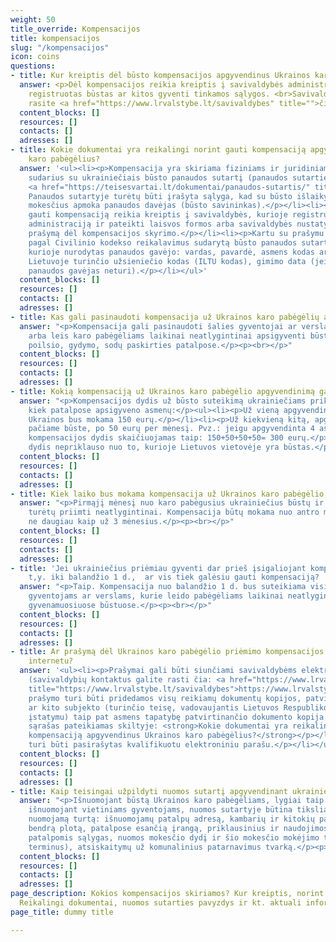```yaml
---
weight: 50
title_override: Kompensacijos
title: kompensacijos
slug: "/kompensacijos"
icon: coins
questions:
- title: Kur kreiptis dėl būsto kompensacijos apgyvendinus Ukrainos karo pabėgėlius?
  answer: <p>Dėl kompensacijos reikia kreiptis į savivaldybės administraciją, kurioje
    registruotas būstas ar kitos gyventi tinkamos sąlygos. <br>Savivaldybių kontaktus
    rasite <a href="https://www.lrvalstybe.lt/savivaldybes" title="">čia</a>. </p><p><br></p>
  content_blocks: []
  resources: []
  contacts: []
  adresses: []
- title: Kokie dokumentai yra reikalingi norint gauti kompensaciją apgyvendinus Ukrainos
    karo pabėgėlius?
  answer: '<ul><li><p>Kompensacija yra skiriama fiziniams ir juridiniams asmenims
    sudarius su ukrainiečiais būsto panaudos sutartį (panaudos sutarties pavyzdys:
    <a href="https://teisesvartai.lt/dokumentai/panaudos-sutartis/" title="https://teisesvartai.lt/dokumentai/panaudos-sutartis/">https://teisesvartai.lt/dokumentai/panaudos-sutartis/</a>)
    Panaudos sutartyje turėtų būti įrašyta sąlyga, kad su būsto išlaikymu susijusius
    mokesčius apmoka panaudos davėjas (būsto savininkas).</p></li><li><p>Siekiant
    gauti kompensaciją reikia kreiptis į savivaldybės, kurioje registruotas būstas,
    administraciją ir pateikti laisvos formos arba savivaldybės nustatytos formos
    prašymą dėl kompensacijos skyrimo.</p></li><li><p>Kartu su prašymu reikia pateikti
    pagal Civilinio kodekso reikalavimus sudarytą būsto panaudos sutartį ar jos kopiją,
    kurioje nurodytas panaudos gavėjo: vardas, pavardė, asmens kodas arba interesų
    Lietuvoje turinčio užsieniečio kodas (ILTU kodas), gimimo data (jei asmens kodo
    panaudos gavėjas neturi).</p></li></ul>'
  content_blocks: []
  resources: []
  contacts: []
  adresses: []
- title: Kas gali pasinaudoti kompensacija už Ukrainos karo pabėgėlių apgyvendinimą?
  answer: "<p>Kompensacija gali pasinaudoti šalies gyventojai ar verslas, kurie leido
    arba leis karo pabėgėliams laikinai neatlygintinai apsigyventi būstuose, viešbučių,
    poilsio, gydymo, sodų paskirties patalpose.</p><p><br></p>"
  content_blocks: []
  resources: []
  contacts: []
  adresses: []
- title: Kokią kompensaciją už Ukrainos karo pabėgėlio apgyvendinimą galima gauti?
  answer: "<p>Kompensacijos dydis už būsto suteikimą ukrainiečiams priklauso nuo to,
    kiek patalpose apsigyveno asmenų:</p><ul><li><p>Už vieną apgyvendintą asmenį iš
    Ukrainos bus mokama 150 eurų.</p></li><li><p>Už kiekvieną kitą, apgyvendintą tame
    pačiame būste, po 50 eurų per mėnesį. Pvz.: jeigu apgyvendinta 4 asmenų šeima,
    kompensacijos dydis skaičiuojamas taip: 150+50+50+50= 300 eurų.</p></li><li><p>Išmokos
    dydis nepriklauso nuo to, kurioje Lietuvos vietovėje yra būstas.</p></li></ul>"
  content_blocks: []
  resources: []
  contacts: []
  adresses: []
- title: Kiek laiko bus mokama kompensacija už Ukrainos karo pabėgėlio priėmimą?
  answer: "<p>Pirmąjį mėnesį nuo karo pabėgusius ukrainiečius būstų ir patalpų savininkai
    turėtų priimti neatlygintinai. Kompensacija būtų mokama nuo antro mėnesio, tačiau
    ne daugiau kaip už 3 mėnesius.</p><p><br></p>"
  content_blocks: []
  resources: []
  contacts: []
  adresses: []
- title: 'Jei ukrainiečius priėmiau gyventi dar prieš įsigaliojant kompensacijų tvarkai,
    t,y. iki balandžio 1 d.,  ar vis tiek galėsiu gauti kompensaciją? '
  answer: "<p>Taip. Kompensacija nuo balandžio 1 d. bus suteikiama visiems šalies
    gyventojams ar verslams, kurie leido pabėgėliams laikinai neatlygintinai apsigyventi
    gyvenamuosiuose būstuose.</p><p><br></p>"
  content_blocks: []
  resources: []
  contacts: []
  adresses: []
- title: Ar prašymą dėl Ukrainos karo pabėgėlio priėmimo kompensacijos galima pildyti
    internetu?
  answer: '<ul><li><p>Prašymai gali būti siunčiami savivaldybėms elektroniniu paštu
    (savivaldybių kontaktus galite rasti čia: <a href="https://www.lrvalstybe.lt/savivaldybes"
    title="https://www.lrvalstybe.lt/savivaldybes">https://www.lrvalstybe.lt/savivaldybes</a>)</p></li><li><p>Prie
    prašymo turi būti pridedamos visų reikiamų dokumentų kopijos, patvirtintos notaro
    ar kito subjekto (turinčio teisę, vadovaujantis Lietuvos Respublikos notariato
    įstatymu) taip pat asmens tapatybę patvirtinančio dokumento kopija. Reikiamų dokumentų
    sąrašas pateikiamas skiltyje: <strong>Kokie dokumentai yra reikalingi norint gauti
    kompensaciją apgyvendinus Ukrainos karo pabėgėlius?</strong></p></li><li><p>Prašymas
    turi būti pasirašytas kvalifikuotu elektroniniu parašu.</p></li></ul>'
  content_blocks: []
  resources: []
  contacts: []
  adresses: []
- title: Kaip teisingai užpildyti nuomos sutartį apgyvendinant ukrainiečius?
  answer: "<p>Išnuomojant būstą Ukrainos karo pabėgėliams, lygiai taip pat, kaip ir
    išnuomojant vietiniams gyventojams, nuomos sutartyje būtina tiksliai aprašyti
    nuomojamą turtą: išnuomojamų patalpų adresą, kambarių ir kitokių patalpų skaičių,
    bendrą plotą, patalpose esančią įrangą, priklausinius ir naudojimosi bendromis
    patalpomis sąlygas, nuomos mokesčio dydį ir šio mokesčio mokėjimo tvarką (įskaitant
    terminus), atsiskaitymų už komunalinius patarnavimus tvarką.</p><p><br></p>"
  content_blocks: []
  resources: []
  contacts: []
  adresses: []
page_description: Kokios kompensacijos skiriamos? Kur kreiptis, norint gauti kompensaciją?
  Reikalingi dokumentai, nuomos sutarties pavyzdys ir kt. aktuali informacija ➔
page_title: dummy title

---
```


